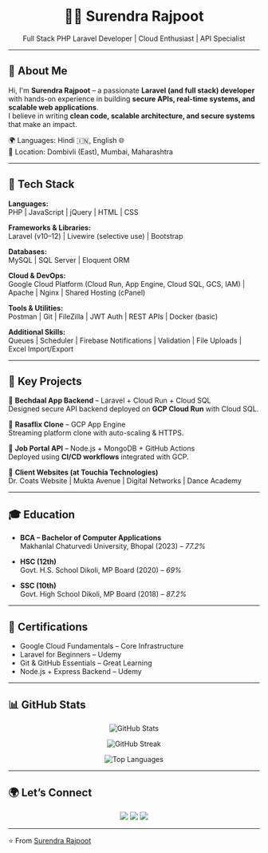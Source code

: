 <h1 align="center">👨‍💻 Surendra Rajpoot</h1>
<p align="center">
Full Stack PHP Laravel Developer | Cloud Enthusiast | API Specialist
</p>

---

## 👋 About Me
Hi, I'm **Surendra Rajpoot** – a passionate **Laravel (and full stack) developer** with hands-on experience in building **secure APIs, real-time systems, and scalable web applications**.  
I believe in writing **clean code, scalable architecture, and secure systems** that make an impact.  

🌍 Languages: Hindi 🇮🇳, English 🌐  
📍 Location: Dombivli (East), Mumbai, Maharashtra  

---

## 🔧 Tech Stack

**Languages:**  
PHP | JavaScript | jQuery | HTML | CSS  

**Frameworks & Libraries:**  
Laravel (v10–12) | Livewire (selective use) | Bootstrap  

**Databases:**  
MySQL | SQL Server | Eloquent ORM  

**Cloud & DevOps:**  
Google Cloud Platform (Cloud Run, App Engine, Cloud SQL, GCS, IAM) | Apache | Nginx | Shared Hosting (cPanel)  

**Tools & Utilities:**  
Postman | Git | FileZilla | JWT Auth | REST APIs | Docker (basic)  

**Additional Skills:**  
Queues | Scheduler | Firebase Notifications | Validation | File Uploads | Excel Import/Export  

---

## 🚀 Key Projects

🔹 **Bechdaal App Backend** – Laravel + Cloud Run + Cloud SQL  
Designed secure API backend deployed on **GCP Cloud Run** with Cloud SQL.  

🔹 **Rasaflix Clone** – GCP App Engine  
Streaming platform clone with auto-scaling & HTTPS.  

🔹 **Job Portal API** – Node.js + MongoDB + GitHub Actions  
Deployed using **CI/CD workflows** integrated with GCP.  

🔹 **Client Websites (at Touchia Technologies)**  
Dr. Coats Website | Mukta Avenue | Digital Networks | Dance Academy  

---

## 🎓 Education

- **BCA – Bachelor of Computer Applications**  
  Makhanlal Chaturvedi University, Bhopal (2023) – *77.2%*  

- **HSC (12th)**  
  Govt. H.S. School Dikoli, MP Board (2020) – *69%*  

- **SSC (10th)**  
  Govt. High School Dikoli, MP Board (2018) – *87.2%*  

---

## 📜 Certifications

- Google Cloud Fundamentals – Core Infrastructure  
- Laravel for Beginners – Udemy  
- Git & GitHub Essentials – Great Learning  
- Node.js + Express Backend – Udemy  

---

## 📊 GitHub Stats

<p align="center">
  <img src="https://github-readme-stats.vercel.app/api?username=surendra-rajpoot&show_icons=true&theme=tokyonight" alt="GitHub Stats" />
</p>

<p align="center">
  <img src="https://github-readme-streak-stats.herokuapp.com?user=surendra-rajpoot&theme=tokyonight" alt="GitHub Streak" />
</p>

<p align="center">
  <img src="https://github-readme-stats.vercel.app/api/top-langs/?username=surendra-rajpoot&layout=compact&theme=tokyonight" alt="Top Languages" />
</p>

---

## 🌍 Let’s Connect

<p align="center">
  <a href="mailto:surendrarajpoot118@gmail.com"><img src="https://img.shields.io/badge/Email-D14836?style=for-the-badge&logo=gmail&logoColor=white" /></a>
  <a href="https://github.com/surendra-rajpoot"><img src="https://img.shields.io/badge/GitHub-100000?style=for-the-badge&logo=github&logoColor=white" /></a>
  <a href="https://www.linkedin.com/in/surendra-rajpoot-377192301/"><img src="https://img.shields.io/badge/LinkedIn-0A66C2?style=for-the-badge&logo=linkedin&logoColor=white" /></a>
</p>

---

⭐️ From [Surendra Rajpoot](https://github.com/surendra-rajpoot)  

